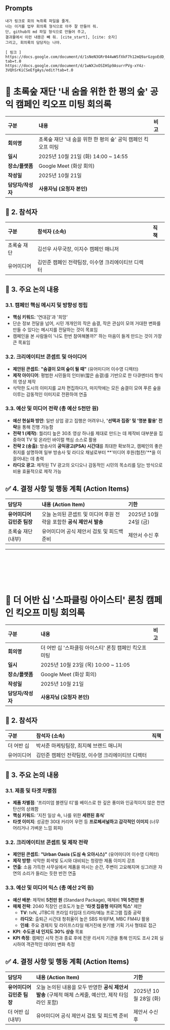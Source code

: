 ## Prompts

```
내가 링크로 회의 녹취록 파일을 줄게.
너는 이거를 업무 회의록 형식으로 아주 잘 만들어 줘.
단, github의 md 파일 형식으로 만들어 주고,
결과물에서 이런 내용은 빼 줘. [cite_start], [cite: 숫자]
그리고, 회의록의 담당자는 나야.

[ 링크 ]
https://docs.google.com/document/d/1sNeN3GRr044wWSfXkF7h12mQ9arGzgoEdD_eUM8YLOU/edit?tab=t.0
https://docs.google.com/document/d/1wWXJxOSIHSp9AsurrPVg-xY4z-3VQhSrKiCSeEfgAys/edit?tab=t.0

```

# 🌳 초록숲 재단 '내 숨을 위한 한 평의 숲' 공익 캠페인 킥오프 미팅 회의록

| 구분 | 내용 | 비고 |
| :--- | :--- | :--- |
| **회의명** | 초록숲 재단 '내 숨을 위한 한 평의 숲' 공익 캠페인 킥오프 미팅 | |
| **일시** | 2025년 10월 21일 (화) 14:00 ~ 14:55 | |
| **장소/플랫폼** | Google Meet (화상 회의) | |
| **작성일** | 2025년 10월 21일 | |
| **담당자/작성자** | **사용자님 (요청자 본인)** | |

## 👥 2. 참석자

| 구분 | 참석자 (소속) | 직책 |
| :--- | :--- | :--- |
| 초록숲 재단 | 김선우 사무국장, 이지수 캠페인 매니저 | |
| 유어미디어 | 김민준 캠페인 전략팀장, 이수영 크리에이티브 디렉터 | |

## 📌 3. 주요 논의 내용

### 3.1. 캠페인 핵심 메시지 및 방향성 정립
* **핵심 키워드**: '연대감'과 '희망'
* 단순 정보 전달을 넘어, 시민 개개인의 작은 숨결, 작은 관심이 모여 거대한 변화를 만들 수 있다는 메시지를 전달하는 것이 목표임
* 캠페인을 본 사람들이 '나도 한번 참여해볼까?' 하는 마음이 들게 만드는 것이 가장 큰 목표임

### 3.2. 크리에이티브 콘셉트 및 아이디어
* **제안된 콘셉트**: **"숨결이 모여 숲이 될 때"** (유어미디어 이수영 디렉터)
* **제작 아이디어**: 평범한 시민들의 인터뷰(짧은 숨결)를 기반으로 한 다큐멘터리 형식의 영상 제작
* 삭막한 도시의 이미지를 교차 편집하다가, 마지막에는 모든 숨결이 모여 푸른 숲을 이루는 감동적인 이미지로 전환하여 연출

### 3.3. 예산 및 미디어 전략 (총 예산 5천만 원)
* **예산 현실화 방안**: 일반 상업 광고 집행은 어려우나, **'선택과 집중' 및 '명분 활용' 전략**을 통해 진행 가능함
* **전략 1 (제작)**: 퀄리티 높은 30초 영상 하나를 제대로 만드는 데 제작비 대부분을 집중하여 TV 및 온라인 바이럴 핵심 소스로 활용
* **전략 2 (송출)**: 방송사의 **공익광고(PSA) 시간대**를 최대한 확보하고, 캠페인의 좋은 취지를 설명하여 일부 방송사 및 라디오 채널로부터 **'미디어 후원(협찬)'**을 이끌어내는 데 총력
* **라디오 광고**: 제작된 TV 광고의 오디오나 감동적인 시민의 목소리를 담는 방식으로 비용 효율적으로 제작 가능

## ✅ 4. 결정 사항 및 행동 계획 (Action Items)

| 담당자 | 내용 (Action Item) | 기한 |
| :--- | :--- | :--- |
| **유어미디어 김민준 팀장** | 오늘 논의된 콘셉트 및 미디어 후원 전략을 포함한 **공식 제안서 발송** | 2025년 10월 24일 (금) |
| 초록숲 재단 (내부) | 유어미디어 공식 제안서 검토 및 피드백 준비 | 제안서 수신 후 |

---

<br><br><br><br><br>

# 🍹 더 어반 십 '스파클링 아이스티' 론칭 캠페인 킥오프 미팅 회의록

| 구분 | 내용 | 비고 |
| :--- | :--- | :--- |
| **회의명** | 더 어반 십 '스파클링 아이스티' 론칭 캠페인 킥오프 미팅 | |
| **일시** | 2025년 10월 23일 (목) 10:00 ~ 11:05 | |
| **장소/플랫폼** | Google Meet (화상 회의) | |
| **작성일** | 2025년 10월 21일 | |
| **담당자/작성자** | **사용자님 (요청자 본인)** | |

## 👥 2. 참석자

| 구분 | 참석자 (소속) | 직책 |
| :--- | :--- | :--- |
| 더 어반 십 | 박서준 마케팅팀장, 최지혜 브랜드 매니저 | |
| 유어미디어 | 김민준 캠페인 전략팀장, 이수영 크리에이티브 디렉터 | |

## 📌 3. 주요 논의 내용

### 3.1. 제품 및 타겟 차별점
* **제품 차별점**: '프리미엄 블렌딩 티'를 베이스로 한 깊은 풍미와 인공적이지 않은 천연 탄산의 상쾌함
* **핵심 키워드**: '지친 일상 속, 나를 위한 **세련된 휴식**'
* **타겟 이미지**: 성공한 30대 커리어 우먼 등 **프로페셔널하고 감각적인 이미지** (너무 어리거나 가벼운 느낌 회피)

### 3.2. 크리에이티브 콘셉트 및 제작 전략
* **제안된 콘셉트**: **"Urban Oasis (도심 속 오아시스)"** (유어미디어 이수영 디렉터)
* **제작 방향**: 삭막한 회색빛 도시와 대비되는 청량한 제품 이미지 강조
* **연출**: 소음 가득한 사무실에서 제품을 마시는 순간, 주변이 고요해지며 싱그러운 자연의 소리가 들리는 듯한 반전 연출

### 3.3. 예산 및 미디어 믹스 (총 예산 2억 원)
* **예산 배분**: 제작비 **5천만 원** (Standard Package), 매체비 **1억 5천만 원**
* **매체 전략**: 2040 직장인 선호도가 높은 **'타겟 집중형 미디어 믹스'** 제안
    * **TV**: tvN, JTBC의 프라임 타임대 드라마/예능 프로그램 집중 공략
    * **라디오**: 출퇴근 시간대 청취율이 높은 SBS 파워FM, MBC FM4U 활용
    * **인쇄**: 주요 경제지 및 라이프스타일 매거진에 분기별 기획 기사 형태로 접근
* **KPI**: **수도권 내 인지도 30% 상승** 목표
* **KPI 측정**: 캠페인 시작 전과 종료 후에 전문 리서치 기관을 통해 인지도 조사 2회 실시하여 객관적인 데이터 변화 측정

## ✅ 4. 결정 사항 및 행동 계획 (Action Items)

| 담당자 | 내용 (Action Item) | 기한 |
| :--- | :--- | :--- |
| **유어미디어 김민준 팀장** | 오늘 논의된 내용을 모두 반영한 **공식 제안서 발송** (구체적 매체 스케줄, 예산안, 제작 타임라인 포함) | 2025년 10월 28일 (화) |
| 더 어반 십 (내부) | 유어미디어 공식 제안서 검토 및 피드백 준비 | 제안서 수신 후 |